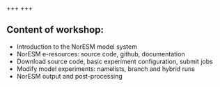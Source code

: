 +++
+++

## Content of workshop:

- Introduction to the NorESM model system
- NorESM e-resources: source code, github, documentation
- Download source code, basic experiment configuration, submit jobs
- Modify model experiments: namelists, branch and hybrid runs
- NorESM output and post-processing
